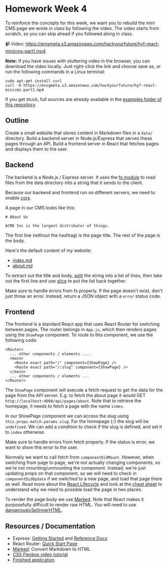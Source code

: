 # Homework Week 4

To reinforce the concepts for this week, we want you to rebuild the mini CMS page we wrote in class by following the video. The video starts from scratch, so you can skip ahead if you followed along in class.

📹 Video: <https://enigmeta.s3.amazonaws.com/hackyourfuture/hyf-react-minicms-part1.mp4>

**Note:** If you have issues with stuttering video in the browser, you can download the video locally. Just right-click the link and choose save as, or run the following commands in a Linux terminal:

```
sudo apt-get install curl
curl -O https://enigmeta.s3.amazonaws.com/hackyourfuture/hyf-react-minicms-part1.mp4
```

If you get stuck, full sources are already available in the [examples folder of this repository](https://github.com/HackYourFutureBelgium/React/tree/master/examples/minicms).

## Outline

Create a small website that stores content in Markdown files in a `data/` directory. Build a backend server in Node.js/Express that serves these pages through an API. Build a frontend server in React that fetches pages and displays them to the user.

## Backend

The backend is a Node.js / Express server. It uses the [fs module](https://nodejs.org/api/fs.html) to read files from the data directory into a string that it sends to the client.

Because our backend and frontend run on different servers, we need to enable [cors](https://www.npmjs.com/package/cors). 

A page in our CMS looks like this:
```
# About Us

ACME Inc is the largest distributor of things.
```

The first line (without the hashtag) is the page title. The rest of the page is the body. 

Here's the default content of my website:
* [index.md](https://raw.githubusercontent.com/HackYourFutureBelgium/React/master/examples/minicms/backend/data/index.md)
* [about.md](https://raw.githubusercontent.com/HackYourFutureBelgium/React/master/examples/minicms/backend/data/about.md)

To extract out the title and body, [split](https://developer.mozilla.org/en-US/docs/Web/JavaScript/Reference/Global_Objects/String/split) the string into a list of lines, then take out the first line and use [slice](https://developer.mozilla.org/en-US/docs/Web/JavaScript/Reference/Global_Objects/Array/slice) to put the list back together.

Make sure to handle errors from fs properly. If the page doesn't exist, don't just throw an error. Instead, return a JSON object with a `error` status code.

## Frontend

The frontend is a standard React app that uses React Router for switching between pages. The router belongs in `App.js`, which then renders pages using the `ShowPage` component. To route to this component, we use the following code:

```
<Router>
  ... other components / elements ....
  <main>
    <Route exact path="/" component={ShowPage} />
    <Route exact path="/:slug" component={ShowPage} />
  </main>
  ... other components / elements ...
</Router>
```

The `ShowPage` component will execute a fetch request to get the data for the page from the API server. E.g. to fetch the about page it would GET `http://localhost:4000/api/pages/about`. Note that to retrieve the homepage, it needs to fetch a page with the name `index`. 

In our ShowPage component we can access the slug using `this.props.match.params.slug`. For the homepage (`/`) the slug will be `undefined`. We can add a condition to check if the slug is defined, and set it to `index` otherwise.

Make sure to handle errors from fetch properly. If the status is error, we want to show this error to the user.

Normally we want to call fetch from `componentDidMount`. However, when switching from page to page, we're not actually changing components, so we're not mounting/unmounting the component. Instead, we're just updating props on that component, so we will need to check in `componentDidUpdate` if we switched to a new page, and load that page there as well. Read more about the [React Lifecycle](https://reactjs.org/docs/react-component.html#the-component-lifecycle) and look at the [cheat sheet](http://projects.wojtekmaj.pl/react-lifecycle-methods-diagram/) to understand why we need to possible load the page in two places.

To render the page body we use [Marked](https://www.npmjs.com/package/marked). Note that React makes it purposefully difficult to render raw HTML. You will need to use [dangerouslySetInnerHTML](https://reactjs.org/docs/dom-elements.html#dangerouslysetinnerhtml).

## Resources / Documentation

* Express: [Getting Started](http://expressjs.com/en/starter/hello-world.html) and [Reference Docs](http://expressjs.com/en/4x/api.html#req)
* React Router: [Quick Start Page](https://reacttraining.com/react-router/web/guides/quick-start)
* [Marked](https://www.npmjs.com/package/marked): Convert Markdown to HTML
* [CSS Flexbox video tutorial](https://flexbox.io/)
* [Finished application](https://github.com/HackYourFutureBelgium/React/tree/master/examples/minicms)

